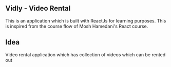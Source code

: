 ## Vidly - Video Rental

This is an application which is built with ReactJs for learning purposes.
This is inspired from the course flow of Mosh Hamedani's React course.

## Idea

Video rental application which has collection of videos which can be rented out
